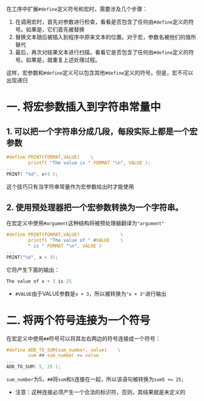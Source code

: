 在工序中扩展`#define`定义符号和宏时，需要涉及几个步骤：
1. 在调用宏时，首先对参数进行检查，看看是否包含了任何由`#define`定义的符号。如果是，它们首先被替换
2. 替换文本随后被插入到程序中原来文本的位置。对于宏，参数名被他们的值所替代
3. 最后，再次对结果文本进行扫描，看看它是否包含了任何由`#define`定义的符号。如果是，就重复上述处理过程。

这样，宏参数和`#define`定义可以包含其他`#define`定义的符号。但是，宏不可以出现递归

# 一. 将宏参数插入到字符串常量中
## 1. 可以把一个字符串分成几段，每段实际上都是一个宏参数
```c
#define PRINT(FORMAT,VALUE)    \
        printf( "The value is " FORMAT "\n", VALUE );
...
PRINT( "%d", x+3 );
```
这个技巧只有当字符串常量作为宏参数给出时才能使用
## 2. 使用预处理器把一个宏参数转换为一个字符串。
在宏定义中使用`#argument`这种结构将被预处理器翻译为`"argument"`
```c
#define PRINT(FORMAT,VALUE)               \
        printf( "The value of " #VALUE    \
        " is " FORMAT "\n", VALUE )
...
PRINT("%d", x + 3);
```
它将产生下面的输出：
```c
The value of x + 3 is 25
```
- `#VALUE`由于VALUE参数是`x + 3`，所以被转换为`"x + 3"`进行输出
# 二. 将两个符号连接为一个符号
在宏定义中使用`##`符号可以将其左右两边的符号连接成一个符号：
```c
#define ADD_TO_SUM(sum_number, value)    \
        sum ## sum_number += value
...
ADD_TO_SUM( 5, 25 );
```
`sum_number`为5，`##`将`sum`和`5`连接在一起，所以该语句被转换为`sum5 += 25;`
- 注意：这种连接必须产生一个合法的标识符，否则，其结果就是未定义的